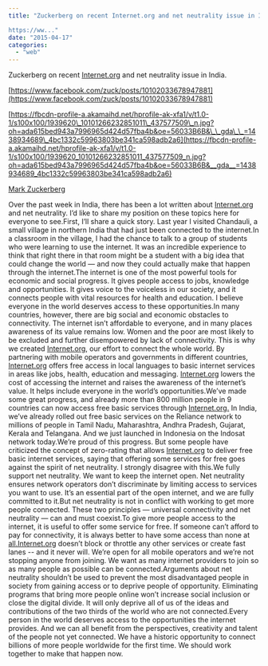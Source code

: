 ```yaml
---
title: "Zuckerberg on recent Internet.org and net neutrality issue in India.

https://ww..."
date: "2015-04-17"
categories: 
  - "web"
---
```


Zuckerberg on recent [Internet.org](http://l.facebook.com/l.php?u=http%3A%2F%2FInternet.org%2F&h=NAQGe5aMV&s=1) and net neutrality issue in India.  
  
[https://www.facebook.com/zuck/posts/10102033678947881](https://www.facebook.com/zuck/posts/10102033678947881)  
  
[https://fbcdn-profile-a.akamaihd.net/hprofile-ak-xfa1/v/t1.0-1/s100x100/1939620\_10101266232851011\_437577509\_n.jpg?oh=ada615bed943a7996965d424d57fba4b&oe=56033B6B&\_\_gda\_\_=1438934689\_4bc1332c59963803be341ca598adb2a6](https://fbcdn-profile-a.akamaihd.net/hprofile-ak-xfa1/v/t1.0-1/s100x100/1939620_10101266232851011_437577509_n.jpg?oh=ada615bed943a7996965d424d57fba4b&oe=56033B6B&__gda__=1438934689_4bc1332c59963803be341ca598adb2a6)  
  
[Mark Zuckerberg](http://www.facebook.com/zuck/posts/10102033678947881)  
  
Over the past week in India, there has been a lot written about [Internet.org](http://l.facebook.com/l.php?u=http%3A%2F%2FInternet.org%2F&h=4AQF6lcOw&s=1) and net neutrality. I’d like to share my position on these topics here for everyone to see.First, I’ll share a quick story. Last year I visited Chandauli, a small village in northern India that had just been connected to the internet.In a classroom in the village, I had the chance to talk to a group of students who were learning to use the internet. It was an incredible experience to think that right there in that room might be a student with a big idea that could change the world — and now they could actually make that happen through the internet.The internet is one of the most powerful tools for economic and social progress. It gives people access to jobs, knowledge and opportunities. It gives voice to the voiceless in our society, and it connects people with vital resources for health and education. I believe everyone in the world deserves access to these opportunities.In many countries, however, there are big social and economic obstacles to connectivity. The internet isn’t affordable to everyone, and in many places awareness of its value remains low. Women and the poor are most likely to be excluded and further disempowered by lack of connectivity. This is why we created [Internet.org](http://l.facebook.com/l.php?u=http%3A%2F%2FInternet.org%2F&h=HAQFz0eWL&s=1), our effort to connect the whole world. By partnering with mobile operators and governments in different countries, [Internet.org](http://l.facebook.com/l.php?u=http%3A%2F%2FInternet.org%2F&h=LAQFXT6FG&s=1) offers free access in local languages to basic internet services in areas like jobs, health, education and messaging. [Internet.org](http://l.facebook.com/l.php?u=http%3A%2F%2FInternet.org%2F&h=9AQEeFNDk&s=1) lowers the cost of accessing the internet and raises the awareness of the internet’s value. It helps include everyone in the world’s opportunities.We’ve made some great progress, and already more than 800 million people in 9 countries can now access free basic services through [Internet.org.](http://l.facebook.com/l.php?u=http%3A%2F%2FInternet.org%2F&h=eAQF5RCsB&s=1) In India, we’ve already rolled out free basic services on the Reliance network to millions of people in Tamil Nadu, Maharashtra, Andhra Pradesh, Gujarat, Kerala and Telangana. And we just launched in Indonesia on the Indosat network today.We’re proud of this progress. But some people have criticized the concept of zero-rating that allows [Internet.org](http://l.facebook.com/l.php?u=http%3A%2F%2FInternet.org%2F&h=gAQFSuQr5&s=1) to deliver free basic internet services, saying that offering some services for free goes against the spirit of net neutrality. I strongly disagree with this.We fully support net neutrality. We want to keep the internet open. Net neutrality ensures network operators don’t discriminate by limiting access to services you want to use. It’s an essential part of the open internet, and we are fully committed to it.But net neutrality is not in conflict with working to get more people connected. These two principles — universal connectivity and net neutrality — can and must coexist.To give more people access to the internet, it is useful to offer some service for free. If someone can’t afford to pay for connectivity, it is always better to have some access than none at [all.Internet.org](http://l.facebook.com/l.php?u=http%3A%2F%2Fall.Internet.org%2F&h=bAQE_-Iat&s=1) doesn’t block or throttle any other services or create fast lanes -- and it never will. We’re open for all mobile operators and we’re not stopping anyone from joining. We want as many internet providers to join so as many people as possible can be connected.Arguments about net neutrality shouldn’t be used to prevent the most disadvantaged people in society from gaining access or to deprive people of opportunity. Eliminating programs that bring more people online won’t increase social inclusion or close the digital divide. It will only deprive all of us of the ideas and contributions of the two thirds of the world who are not connected.Every person in the world deserves access to the opportunities the internet provides. And we can all benefit from the perspectives, creativity and talent of the people not yet connected. We have a historic opportunity to connect billions of more people worldwide for the first time. We should work together to make that happen now.
